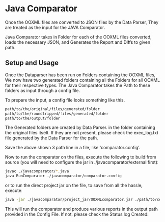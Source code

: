 # Java Comparator

Once the OOXML files are converted to JSON files by the Data Parser, They are treated as the input for the JAVA Comparator.

Java Comparator takes in Folder for each of the OOXML files converted, loads the necessary JSON, and Generates the Report and Diffs to given path.

## Setup and Usage

Once the Dataparser has been run on Folders containing the OOXML files, We now have two generated folders containing all the Folders for all OOXML for their respective types. The Java Comparator takes the Path to these folders as input through a config file.

To prepare the input, a config file looks something like this.

```bash
path/to/the/original/files/generated/folder
path/to/the/roundtripped/files/generated/folder
path/to/the/output/folder
```
The Generated folders are created by Data Parser. in the folder containing the original files itselt. If they are not present, please check the exec_log.txt file generated by the Data Parser for the path.

Save the above shown 3 path line in a file, like 'comparator.config'.

Now to run the comparator on the files, execute the following to build from source (you will need to configure the jar in ./javacomparator/external first):

```bash
javac ./javacomparator/*.java
java RunComparator ./javacomparator/comparator.config
```

or to run the direct project jar on the file, to save from all the hassle, execute:

```bash
java -jar ./javacomparator/project_jar/OOXMLcomparator.jar ./path/to/comparator.config
```

This will run the comparator and produce various reports in the output path provided in the Config File. If not, please check the Status log Created.
